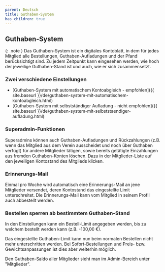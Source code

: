 ```yaml
---
parent: Deutsch
title: Guthaben-System
has_children: true
---
```


## Guthaben-System

{: .note }
Das Guthaben-System ist ein digitales Kontoblatt, in dem für jedes Mitglied alle Bestellungen, Guthaben-Aufladungen und der Pfand berücksichtigt sind. Zu jedem Zeitpunkt kann eingesehen werden, wie hoch der jeweilige Guthaben-Stand ist und auch, wie er sich zusammensetzt.

### Zwei verschiedene Einstellungen

* [Guthaben-System mit automatischem Kontoabgleich - empfohlen]({{ site.baseurl }}/de/guthaben-system-mit-automatischem-kontoabgleich.html)
* [Guthaben-System mit selbstständiger Aufladung - nicht empfohlen]({{ site.baseurl }}/de/guthaben-system-mit-selbststaendiger-aufladung.html)

### Superadmin-Funktionen

Superadmins können auch Guthaben-Aufladungen und Rückzahlungen (z.B. wenn das Mitglied aus dem Verein ausscheidet und noch über Guthaben verfügt) für andere Mitglieder tätigen, sowie bereits getätigte Einzahlungen aus fremden Guthaben-Konten löschen. Dazu in der Mitglieder-Liste auf den jeweiligen Kontostand des Mitglieds klicken.

### Erinnerungs-Mail
Einmal pro Woche wird automatisch eine Erinnerungs-Mail an jene Mitglieder versendet, deren Kontostand das eingestellte Limit unterschreitet. Die Erinnerungs-Mail kann vom Mitglied in seinem Profil auch abbestellt werden.


### Bestellen sperren ab bestimmtem Guthaben-Stand
In den Einstellungen kann ein Bestell-Limit angegeben werden, bis zu welchem bestellt werden kann (z.B. -100,00 €).

Das eingestellte Guthaben-Limit kann nun beim normalen Bestellen nicht mehr unterschritten werden. Bei Sofort-Bestellungen und Preis- bzw. Gewichtsanpassungen ist dies aber weiterhin möglich.

Den Guthaben-Saldo aller Mitglieder sieht man im Admin-Bereich unter "Mitglieder".
